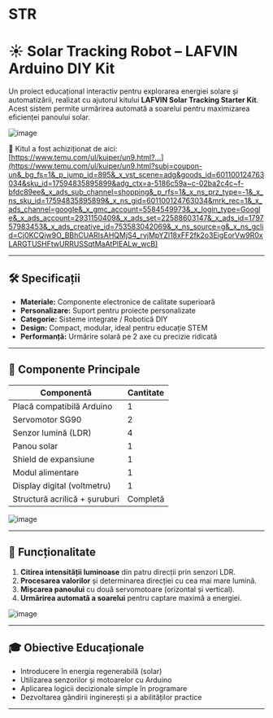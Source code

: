 # STR
# ☀️ Solar Tracking Robot – LAFVIN Arduino DIY Kit

Un proiect educațional interactiv pentru explorarea energiei solare și automatizării, realizat cu ajutorul kitului **LAFVIN Solar Tracking Starter Kit**. Acest sistem permite urmărirea automată a soarelui pentru maximizarea eficienței panoului solar.

![image](https://github.com/user-attachments/assets/1c00b601-4539-4128-9389-40d53bf16841)


🔗 Kitul a fost achiziționat de aici:  
[https://www.temu.com/ul/kuiper/un9.html?...](https://www.temu.com/ul/kuiper/un9.html?subj=coupon-un&_bg_fs=1&_p_jump_id=895&_x_vst_scene=adg&goods_id=601100124763034&sku_id=17594835895899&adg_ctx=a-5186c59a~c-02ba2c4c~f-bfdc89ee&_x_ads_sub_channel=shopping&_p_rfs=1&_x_ns_prz_type=-1&_x_ns_sku_id=17594835895899&_x_ns_gid=601100124763034&mrk_rec=1&_x_ads_channel=google&_x_gmc_account=5584549973&_x_login_type=Google&_x_ads_account=2931150409&_x_ads_set=22588603147&_x_ads_id=179757983453&_x_ads_creative_id=753583042069&_x_ns_source=g&_x_ns_gclid=Cj0KCQjw9O_BBhCUARIsAHQMjS4_rvjMpYZl18xFF2fk2o3EigEorVw9R0xLARGTUSHFtwURRUSSqtMaAtPlEALw_wcB)

---

## 🛠️ Specificații

- **Materiale:** Componente electronice de calitate superioară
- **Personalizare:** Suport pentru proiecte personalizate
- **Categorie:** Sisteme integrate / Robotică DIY
- **Design:** Compact, modular, ideal pentru educație STEM
- **Performanță:** Urmărire solară pe 2 axe cu precizie ridicată

---

## 🧰 Componente Principale

| Componentă               | Cantitate |
|--------------------------|-----------|
| Placă compatibilă Arduino | 1         |
| Servomotor SG90           | 2         |
| Senzor lumină (LDR)       | 4         |
| Panou solar               | 1         |
| Shield de expansiune      | 1         |
| Modul alimentare          | 1         |
| Display digital (voltmetru)| 1        |
| Structură acrilică + șuruburi | Completă |


![image](https://github.com/user-attachments/assets/4afdc40a-1943-46ea-8826-c2db639de987)


---

## 🚀 Funcționalitate

1. **Citirea intensității luminoase** din patru direcții prin senzori LDR.
2. **Procesarea valorilor** și determinarea direcției cu cea mai mare lumină.
3. **Mișcarea panoului** cu două servomotoare (orizontal și vertical).
4. **Urmărirea automată a soarelui** pentru captare maximă a energiei.

![image](https://github.com/user-attachments/assets/c03610b6-d684-49a5-bccf-8815c3233675)


---

## 🎓 Obiective Educaționale

- Introducere în energia regenerabilă (solar)
- Utilizarea senzorilor și motoarelor cu Arduino
- Aplicarea logicii decizionale simple în programare
- Dezvoltarea gândirii inginerești și a abilităților practice

---
